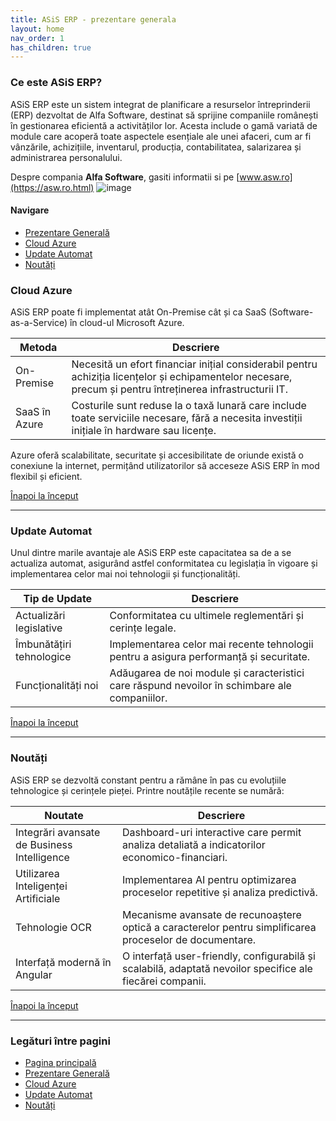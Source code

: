 ```yaml
---
title: ASiS ERP - prezentare generala
layout: home
nav_order: 1
has_children: true
---
```


### Ce este ASiS ERP?

ASiS ERP este un sistem integrat de planificare a resurselor întreprinderii (ERP) dezvoltat de Alfa Software, destinat să sprijine companiile românești în gestionarea eficientă a activităților lor.
Acesta include o gamă variată de module care acoperă toate aspectele esențiale ale unei afaceri, cum ar fi vânzările, achizițiile, inventarul, producția, contabilitatea, salarizarea și administrarea personalului.

Despre compania **Alfa Software**, gasiti informatii si pe [www.asw.ro](https://asw.ro.html)
![image](https://user-images.githubusercontent.com/123550007/220093928-9e4e898d-42a0-47aa-9f7c-fe4f0c9a7f91.png)

#### Navigare
- [Prezentare Generală](https://docs.asis.ro/prezentare-generala.html)
- [Cloud Azure](https://docs.asis.ro/prezentare-generala.html)
- [Update Automat](https://docs.asis.ro/prezentare-generala.html)
- [Noutăți](https://docs.asis.ro/prezentare-generala.html)


### Cloud Azure

ASiS ERP poate fi implementat atât On-Premise cât și ca SaaS (Software-as-a-Service) în cloud-ul Microsoft Azure.

| **Metoda**      | **Descriere**                                                                                                         |
|-----------------|-----------------------------------------------------------------------------------------------------------------------|
| On-Premise      | Necesită un efort financiar inițial considerabil pentru achiziția licențelor și echipamentelor necesare, precum și pentru întreținerea infrastructurii IT. |
| SaaS în Azure   | Costurile sunt reduse la o taxă lunară care include toate serviciile necesare, fără a necesita investiții inițiale în hardware sau licențe.                 |

Azure oferă scalabilitate, securitate și accesibilitate de oriunde există o conexiune la internet, permițând utilizatorilor să acceseze ASiS ERP în mod flexibil și eficient.

[Înapoi la început](index.md)

---

### Update Automat

Unul dintre marile avantaje ale ASiS ERP este capacitatea sa de a se actualiza automat, asigurând astfel conformitatea cu legislația în vigoare și implementarea celor mai noi tehnologii și funcționalități.

| **Tip de Update**        | **Descriere**                                                                                                            |
|--------------------------|--------------------------------------------------------------------------------------------------------------------------|
| Actualizări legislative  | Conformitatea cu ultimele reglementări și cerințe legale.                                                                |
| Îmbunătățiri tehnologice | Implementarea celor mai recente tehnologii pentru a asigura performanță și securitate.                                    |
| Funcționalități noi      | Adăugarea de noi module și caracteristici care răspund nevoilor în schimbare ale companiilor.                            |

[Înapoi la început](index.md)

---

### Noutăți

ASiS ERP se dezvoltă constant pentru a rămâne în pas cu evoluțiile tehnologice și cerințele pieței. Printre noutățile recente se numără:

| **Noutate**                              | **Descriere**                                                                                                                                                    |
|------------------------------------------|------------------------------------------------------------------------------------------------------------------------------------------------------------------|
| Integrări avansate de Business Intelligence | Dashboard-uri interactive care permit analiza detaliată a indicatorilor economico-financiari.                                                                      |
| Utilizarea Inteligenței Artificiale        | Implementarea AI pentru optimizarea proceselor repetitive și analiza predictivă.                                                                                  |
| Tehnologie OCR                             | Mecanisme avansate de recunoaștere optică a caracterelor pentru simplificarea proceselor de documentare.                                                           |
| Interfață modernă în Angular               | O interfață user-friendly, configurabilă și scalabilă, adaptată nevoilor specifice ale fiecărei companii.                                                          |

[Înapoi la început](index.md)

---

### Legături între pagini

- [Pagina principală](index.md)
- [Prezentare Generală](prezentare-generala.md)
- [Cloud Azure](cloud-azure.md)
- [Update Automat](update-automat.md)
- [Noutăți](noutati.md)

